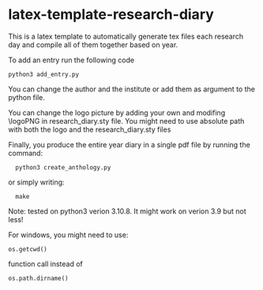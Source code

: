 # latex-template-research-diary
This is a latex template to automatically generate tex files each research day and compile all of them together based on year.

To add an entry run the following code

```
python3 add_entry.py
```

You can change the author and the institute or add them as argument to the python file. 

You can change the logo picture by adding your own and modifing \logoPNG in research_diary.sty file. You might need to use absolute path with both the logo and the research_diary.sty files


Finally, you produce the entire year diary in a single pdf file by running the command:

```
  python3 create_anthology.py
```

or simply writing:

```
  make
```


Note: tested on python3 verion 3.10.8. It might work on verion 3.9 but not less!


For windows, you might need to use: 

```
os.getcwd()
```

function call instead of 

```
os.path.dirname()
```
